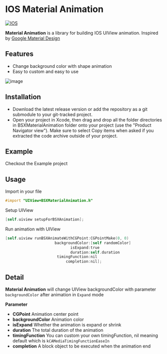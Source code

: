 # IOS Material Animation

[![IOS](https://img.shields.io/badge/platform-IOS-lightgrey.svg)]()

**Material Animation** is a library for building IOS UIView animation. Inspired by [Google Material Design](https://material.io/)

## Features
- Change background color with shape animation
- Easy to custom and easy to use

![image](https://raw.githubusercontent.com/XSAM/IOS-Material-Animation/master/For%20README/demonstration.gif)

## Installation
- Download the latest release version or add the repository as a git submodule to your git-tracked project.
- Open your project in Xcode, then drag and drop all the folder directories in BSXMaterialAnimation folder onto your project (use the "Product Navigator view"). Make sure to select Copy items when asked if you extracted the code archive outside of your project.

## Example
Checkout the Example project

## Usage
Import in your file
```Objective-c
#import "UIView+BSXMaterialAnimation.h"
```

Setup UIView
```Objective-c
[self.uiview setupForBSXAnimation];
```

Run animation with UIView
```Objective-c
[self.uiview runBSXAnimateWithCGPoint:CGPointMake(0, 0)
                      backgroundColor:[self randomColor]
                             isExpand:true
                             duration:self.duration
                       timingFunction:nil
                           completion:nil];
```

## Detail
**Material Animation** will change UIView backgroundColor with parameter `backgroundColor` after animation in `Expand` mode

**Parameter**
- **CGPoint**  Animation center point
- **backgroundColor** Animation color
- **isExpand** Whether the animation is expand or shrink
- **duration** The total duration of the animation
- **timingFunction** You can custom your own timingFunction, nil meaning default which is `kCAMediaTimingFunctionEaseIn`
- **completion** A block object to be executed when the animation end
